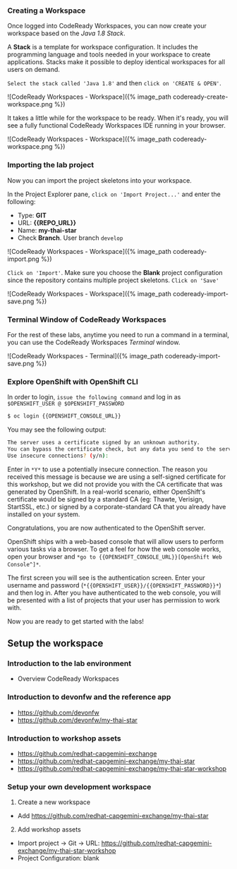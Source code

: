 ### Creating a Workspace

Once logged into CodeReady Workspaces, you can now create your workspace based on the *Java 1.8 Stack*.

A **Stack** is a template for workspace configuration. It includes the programming language and tools needed in your workspace to create applications. 
Stacks make it possible to deploy identical workspaces for all users on demand.

`Select the stack called 'Java 1.8'` and then `click on 'CREATE & OPEN'`. 

![CodeReady Workspaces - Workspace]({% image_path codeready-create-workspace.png %})

It takes a little while for the workspace to be ready. When it's ready, you will see a fully functional CodeReady Workspaces IDE running in your browser.

![CodeReady Workspaces - Workspace]({% image_path codeready-workspace.png %})

### Importing the lab project
Now you can import the project skeletons into your workspace.

In the Project Explorer pane, `click on 'Import Project...'` and enter the following:

  * Type: **GIT**
  * URL: **{{REPO_URL}}**
  * Name: **my-thai-star**
  * Check **Branch**. User branch `develop`


![CodeReady Workspaces - Workspace]({% image_path codeready-import.png %})

`Click on 'Import'`. Make sure you choose the **Blank** project configuration since the repository contains multiple project skeletons. `Click on 'Save'`

![CodeReady Workspaces - Workspace]({% image_path codeready-import-save.png %})

### Terminal Window of CodeReady Workspaces

For the rest of these labs, anytime you need to run a command in a terminal, you can use the CodeReady Workspaces *Terminal* window.

![CodeReady Workspaces - Terminal]({% image_path codeready-import-save.png %})


### Explore OpenShift with OpenShift CLI

In order to login, `issue the following command` and log in as `$OPENSHIFT_USER @ $OPENSHIFT_PASSWORD`

```bash
$ oc login {{OPENSHIFT_CONSOLE_URL}}
```

You may see the following output:

```bash
The server uses a certificate signed by an unknown authority.
You can bypass the certificate check, but any data you send to the server could be intercepted by others.
Use insecure connections? (y/n):
```

Enter in `*Y*` to use a potentially insecure connection.  The reason you received
this message is because we are using a self-signed certificate for this
workshop, but we did not provide you with the CA certificate that was generated
by OpenShift. In a real-world scenario, either OpenShift's certificate would be
signed by a standard CA (eg: Thawte, Verisign, StartSSL, etc.) or signed by a
corporate-standard CA that you already have installed on your system.

Congratulations, you are now authenticated to the OpenShift server.


OpenShift ships with a web-based console that will allow users to
perform various tasks via a browser.  To get a feel for how the web console
works, open your browser and `*go to {{OPENSHIFT_CONSOLE_URL}}[OpenShift Web Console^]*`.

The first screen you will see is the authentication screen. Enter your username and password (`*{{OPENSHIFT_USER}}/{{OPENSHIFT_PASSWORD}}*`) and 
then log in. After you have authenticated to the web console, you will be presented with a
list of projects that your user has permission to work with. 

Now you are ready to get started with the labs!






## Setup the workspace

### Introduction to the lab environment

* Overview CodeReady Workspaces

### Introduction to devonfw and the reference app

* https://github.com/devonfw
* https://github.com/devonfw/my-thai-star

### Introduction to workshop assets

* https://github.com/redhat-capgemini-exchange
* https://github.com/redhat-capgemini-exchange/my-thai-star
* https://github.com/redhat-capgemini-exchange/my-thai-star-workshop
  
### Setup your own development workspace

1. Create a new workspace
- Add https://github.com/redhat-capgemini-exchange/my-thai-star

2. Add workshop assets
- Import project -> Git -> URL: https://github.com/redhat-capgemini-exchange/my-thai-star-workshop
- Project Configuration: blank
